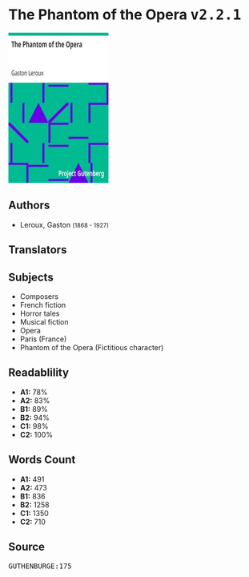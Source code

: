 # The Phantom of the Opera <kbd>v2.2.1</kbd>

![](./cover.medium.jpg "")

## Authors


 - Leroux, Gaston <small>(1868 - 1927)</small>

## Translators



## Subjects


 - Composers
 - French fiction
 - Horror tales
 - Musical fiction
 - Opera
 - Paris (France)
 - Phantom of the Opera (Fictitious character)

## Readablility


 - **A1:** 78%
 - **A2:** 83%
 - **B1:** 89%
 - **B2:** 94%
 - **C1:** 98%
 - **C2:** 100%

## Words Count


 - **A1:** 491
 - **A2:** 473
 - **B1:** 836
 - **B2:** 1258
 - **C1:** 1350
 - **C2:** 710

## Source


<kbd>GUTHENBURGE:175</kbd>
